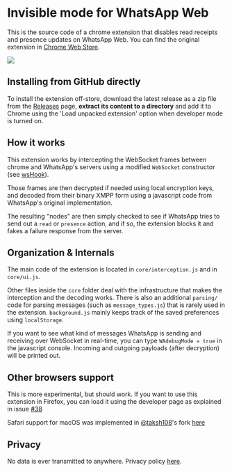 # Invisible mode for WhatsApp Web
This is the source code of a chrome extension that disables read receipts and presence updates on WhatsApp Web.
You can find the original extension in [Chrome Web Store](https://chrome.google.com/webstore/detail/waincognito/alhmbbnlcggfcjjfihglopfopcbigmil).

<img src="https://raw.githubusercontent.com/tomer8007/whatsapp-web-incognito/master/promotion.jpg">

## Installing from GitHub directly
To install the extension off-store, download the latest release as a zip file from the [Releases](https://github.com/tomer8007/whats-incognito/releases) page, 
**extract its content to a directory** and add it to Chrome using the 'Load unpacked extension' option when developer mode is turned on.

## How it works
This extension works by intercepting the WebSocket frames between chrome and WhatsApp's servers using a modified `WebSocket` constructor (see [wsHook](https://github.com/skepticfx/wshook)).

Those frames are then decrypted if needed using local encryption keys, and decoded from their binary XMPP form using a javascript code from WhatsApp's original implementation.

The resulting "nodes" are then simply checked to see if WhatsApp tries to send out a `read` or `presence` action, and if so, the extension blocks it and fakes a failure response from the server.
## Organization & Internals
The main code of the extension is located in `core/interception.js` and in `core/ui.js`. 

Other files inside the `core` folder deal with the infrastructure that makes the interception and the decoding works. There is also an additional `parsing/` code for parsing messages (such as `message_types.js`) that is rarely used in the extension.
`background.js` mainly keeps track of the saved preferences using `localStorage`.

If you want to see what kind of messages WhatsApp is sending and receiving over WebSocket in real-time, you can type `WAdebugMode = true` in the javascript console. Incoming and outgoing payloads (after decryption) will be printed out.

## Other browsers support
This is more experimental, but should work.
If you want to use this extension in Firefox, you can load it using the developer page as explained in issue [#38](https://github.com/tomer8007/whatsapp-web-incognito/issues/38)

Safari support for macOS was implemented in [@taksh108](https://github.com/taksh108)'s fork [here](https://github.com/tomer8007/whatsapp-web-incognito/pull/63)

## Privacy
No data is ever transmitted to anywhere. Privacy policy [here](https://github.com/tomer8007/whatsapp-web-incognito/wiki/Chrome-Extension-Privacy-Policy).

